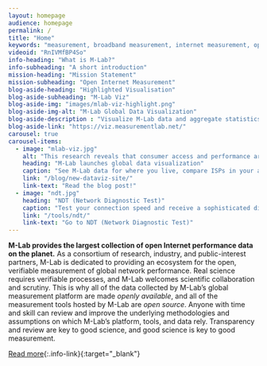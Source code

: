```yaml
---
layout: homepage
audience: homepage
permalink: /
title: "Home"
keywords: "measurement, broadband measurement, internet measurement, open data, open science, performance test, speed test, throughput measurement"
videoid: "RnIVMfBP4So"
info-heading: "What is M-Lab?"
info-subheading: "A short introduction"
mission-heading: "Mission Statement"
mission-subheading: "Open Internet Measurement"
blog-aside-heading: "Highlighted Visualisation"
blog-aside-subheading: "M-Lab Viz"
blog-aside-img: "images/mlab-viz-highlight.png"
blog-aside-img-alt: "M-Lab Global Data Visualization"
blog-aside-description : "Visualize M-Lab data and aggregate statistics from cities around the world."
blog-aside-link: "https://viz.measurementlab.net/"
carousel: true
carousel-items:
  - image: "mlab-viz.jpg"
    alt: "This research reveals that consumer access and performance are directly affected by the business relationships between interconnecting Internet Service Providers (ISPs)."
    heading: "M-Lab launches global data visualization"
    caption: "See M-Lab data for where you live, compare ISPs in your area, or compare ISPs across locations in M-Lab's new global data visualization."
    link: "/blog/new-dataviz-site/"
    link-text: "Read the blog post!"
  - image: "ndt.jpg"
    heading: "NDT (Network Diagnostic Test)"
    caption: "Test your connection speed and receive a sophisticated diagnosis of problems limiting performance."
    link: "/tools/ndt/"
    link-text: "Go to NDT (Network Diagnostic Test)"
---
```


**M-Lab provides the largest collection of open Internet performance data on the planet.** As a consortium of research, industry, and public-interest partners, M-Lab is dedicated to providing an ecosystem for the open, verifiable measurement of global network performance. Real science requires verifiable processes, and M-Lab welcomes scientific collaboration and scrutiny. This is why all of the data collected by M-Lab’s global measurement platform are made _openly available_, and all of the measurement tools hosted by M-Lab are _open source_. Anyone with time and skill can review and improve the underlying methodologies and assumptions on which M-Lab’s platform, tools, and data rely. Transparency and review are key to good science, and good science is key to good measurement.

[Read more](/about/){:.info-link}{:target="_blank"}